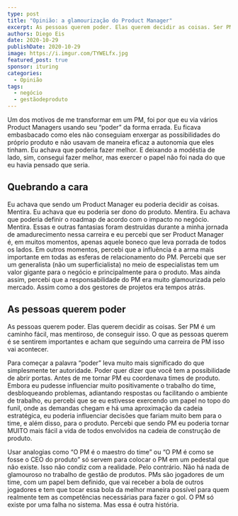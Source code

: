 ```yaml
---
type: post
title: "Opinião: a glamourização do Product Manager"
excerpt: As pessoas querem poder. Elas querem decidir as coisas. Ser PM é um caminho fácil, mas mentiroso, de conseguir isso
authors: Diego Eis
date: 2020-10-29
publishDate: 2020-10-29
image: https://i.imgur.com/TYWELfx.jpg
featured_post: true
sponsor: ituring
categories:
  - Opinião
tags:
  - negócio
  - gestãodeproduto
---
```

Um dos motivos de me transformar em um PM, foi por que eu via vários Product Managers usando seu “poder” da forma errada. Eu ficava embasbacado como eles não conseguiam enxergar as possibilidades do próprio produto e não usavam de maneira eficaz a autonomia que eles tinham. Eu achava que poderia fazer melhor. E deixando a modéstia de lado, sim, consegui fazer melhor, mas exercer o papel não foi nada do que eu havia pensado que seria.

## Quebrando a cara

Eu achava que sendo um Product Manager eu poderia decidir as coisas. Mentira. Eu achava que eu poderia ser dono do produto. Mentira. Eu achava que poderia definir o roadmap de acordo com o impacto no negócio. Mentira. Essas e outras fantasias foram destruídas durante a minha jornada de amadurecimento nessa carreira e eu percebi que ser Product Manager é, em muitos momentos, apenas aquele boneco que leva porrada de todos os lados. Em outros momentos, percebi que a influência é a arma mais importante em todas as esferas de relacionamento do PM. Percebi que ser um generalista (não um superficialista) no meio de especialistas tem um valor gigante para o negócio e principalmente para o produto. Mas ainda assim, percebi que a responsabilidade do PM era muito glamourizada pelo mercado. Assim como a dos gestores de projetos era tempos atrás.

## As pessoas querem poder

As pessoas querem poder. Elas querem decidir as coisas. Ser PM é um caminho fácil, mas mentiroso, de conseguir isso. O que as pessoas querem é se sentirem importantes e acham que seguindo uma carreira de PM isso vai acontecer. 

Para começar a palavra “poder” leva muito mais significado do que simplesmente ter autoridade. Poder quer dizer que você tem a possibilidade de abrir portas. Antes de me tornar PM eu coordenava times de produto. Embora eu pudesse influenciar muito positivamente o trabalho do time, desbloqueando problemas, adiantando respostas ou facilitando o ambiente de trabalho, eu percebi que se eu estivesse exercendo um papel no topo do funil, onde as demandas chegam e há uma aproximação da cadeia estratégica, eu poderia influenciar decisões que fariam muito bem para o time, e além disso, para o produto. Percebi que sendo PM eu poderia tornar MUITO mais fácil a vida de todos envolvidos na cadeia de construção de produto.

Usar analogias como “O PM é o maestro do time” ou “O PM é como se fosse o CEO do produto” só servem para colocar o PM em um pedestal que não existe. Isso não condiz com a realidade. Pelo contrário. Não há nada de glamouroso no trabalho de gestão de produtos. PMs são jogadores de um time, com um papel bem definido, que vai receber a bola de outros jogadores e tem que tocar essa bola da melhor maneira possível para quem realmente tem as competências necessárias para fazer o gol. O PM só existe por uma falha no sistema. Mas essa é outra história.